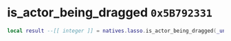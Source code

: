 # is_actor_being_dragged `0x5B792331`

```lua
local result --[[ integer ]] = natives.lasso.is_actor_being_dragged(_unk0 --[[ integer ]], _unk1 --[[ integer ]])
```